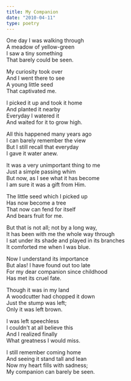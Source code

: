```yaml
---
title: My Companion
date: "2010-04-11"
type: poetry
---
```


One day I was walking through\
A meadow of yellow-green\
I saw a tiny something\
That barely could be seen.

My curiosity took over\
And I went there to see\
A young little seed\
That captivated me.

I picked it up and took it home\
And planted it nearby\
Everyday I watered it\
And waited for it to grow high.

All this happened many years ago\
I can barely remember the view\
But I still recall that everyday\
I gave it water anew.

It was a very unimportant thing to me\
Just a simple passing whim\
But now, as I see what it has become\
I am sure it was a gift from Him.

The little seed which I picked up\
Has now become a tree\
That now can fend for itself\
And bears fruit for me.

But that is not all; not by a long way,\
It has been with me the whole way through\
I sat under its shade and played in its branches\
It comforted me when I was blue.

Now I understand its importance\
But alas! I have found out too late\
For my dear companion since childhood\
Has met its cruel fate.

Though it was in my land\
A woodcutter had chopped it down\
Just the stump was left;\
Only it was left brown.

I was left speechless\
I couldn't at all believe this\
And I realized finally\
What greatness I would miss.

I still remember coming home\
And seeing it stand tall and lean\
Now my heart fills with sadness;\
My companion can barely be seen.
